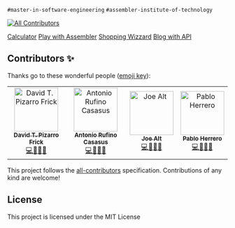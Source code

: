 `#master-in-software-engineering` `#assembler-institute-of-technology`

[![All Contributors](https://img.shields.io/badge/all_contributors-4-orange.svg?style=flat-square)](#contributors-)

[Calculator](Calculator)
[Play with Assembler](Play_With_Assembler)
[Shopping Wizzard](Shopping_Wizzard)
[Blog with API](blog_with_API)

## Contributors ✨

Thanks go to these wonderful people ([emoji key](https://allcontributors.org/docs/en/emoji-key)):

<!-- ALL-CONTRIBUTORS-LIST:START - Do not remove or modify this section -->
<!-- prettier-ignore-start -->
<!-- markdownlint-disable -->
<table>
  <tbody>
    <tr>
        <td align="center">
            <a href="https://github.com/DTPF">
                <img src="https://avatars.githubusercontent.com/u/60478224" width="100px" alt="David T. Pizarro Frick"/>
                <br />
                <sub>
                <b>David T. Pizarro Frick</b>
                </sub>
            </a>
            <br />
            <a href="#tools-dtpf" title="code-tools-maintenance-design">💻🔧🚧🎨</a>
        </td>
        <td align="center">
            <a href="https://github.com/devs-toni">
                <img src="https://avatars.githubusercontent.com/u/103459716" width="100px" alt="Antonio Rufino Casasus"/>
                <br />
                <sub>
                <b>Antonio Rufino Casasus</b>
                </sub>
            </a>
            <br />
            <a href="#code-devstoni" title="code-tools-maintenance-design">💻🔧🚧🎨</a>
        </td>
        <td align="center">
            <a href="https://github.com/joejoyjoy">
                <img src="https://avatars.githubusercontent.com/u/73751755" width="100px" alt="Joe Alt"/>
                <br />
                <sub>
                <b>Joe Alt</b>
                </sub>
            </a>
            <br />
            <a href="#tools-dtpf" title="code-tools-maintenance-design">💻🔧🚧🎨</a>
        </td>
        <td align="center">
            <a href="https://github.com/pablohgb">
                <img src="https://avatars.githubusercontent.com/u/80101321" width="100px" alt="Pablo Herrero"/>
                <br />
                <sub>
                <b>Pablo Herrero</b>
                </sub>
            </a>
            <br />
            <a href="#code-pablohgb" title="code-tools-maintenance-design">💻🔧🚧🎨</a>
        </td>
    </tr>
  </tbody>
</table>

This project follows the [all-contributors](https://allcontributors.org) specification.
Contributions of any kind are welcome!

## License <!-- omit in toc -->

This project is licensed under the MIT License